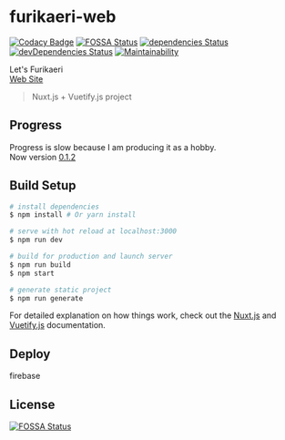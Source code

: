 # furikaeri-web
[![Codacy Badge](https://api.codacy.com/project/badge/Grade/cbb2daafec32460e99c92a83e23dd066)](https://app.codacy.com/app/tomatoaiu/Furikaeri?utm_source=github.com&utm_medium=referral&utm_content=tomatoaiu/Furikaeri&utm_campaign=badger)
[![FOSSA Status](https://app.fossa.io/api/projects/git%2Bgithub.com%2Ftomatoaiu%2FFurikaeri.svg?type=shield)](https://app.fossa.io/projects/git%2Bgithub.com%2Ftomatoaiu%2FFurikaeri?ref=badge_shield)
[![dependencies Status](https://david-dm.org/tomatoaiu/Furikaeri/status.svg)](https://david-dm.org/tomatoaiu/Furikaeri)
[![devDependencies Status](https://david-dm.org/tomatoaiu/Furikaeri/dev-status.svg)](https://david-dm.org/tomatoaiu/Furikaeri?type=dev)
[![Maintainability](https://api.codeclimate.com/v1/badges/6b60b08cc57b45ed0815/maintainability)](https://codeclimate.com/github/tomatoaiu/Furikaeri/maintainability)

Let's Furikaeri  
[Web Site](https://lets-furikaeri.firebaseapp.com/)
> Nuxt.js + Vuetify.js project

## Progress
Progress is slow because I am producing it as a hobby.  
Now version [0.1.2](https://github.com/tomatoaiu/Furikaeri/releases)  

## Build Setup

``` bash
# install dependencies
$ npm install # Or yarn install

# serve with hot reload at localhost:3000
$ npm run dev

# build for production and launch server
$ npm run build
$ npm start

# generate static project
$ npm run generate
```

For detailed explanation on how things work, check out the [Nuxt.js](https://github.com/nuxt/nuxt.js) and [Vuetify.js](https://vuetifyjs.com/) documentation.

## Deploy
firebase

## License
[![FOSSA Status](https://app.fossa.io/api/projects/git%2Bgithub.com%2Ftomatoaiu%2FFurikaeri.svg?type=large)](https://app.fossa.io/projects/git%2Bgithub.com%2Ftomatoaiu%2FFurikaeri?ref=badge_large)
